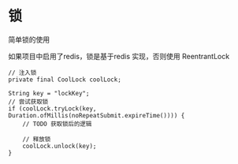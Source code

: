 # 锁
简单锁的使用

如果项目中启用了redis，锁是基于redis 实现，否则使用 ReentrantLock

```
// 注入锁
private final CoolLock coolLock;

String key = "lockKey";
// 尝试获取锁
if (coolLock.tryLock(key, Duration.ofMillis(noRepeatSubmit.expireTime()))) {
    // TODO 获取锁后的逻辑
    
    // 释放锁
    coolLock.unlock(key);
}
```